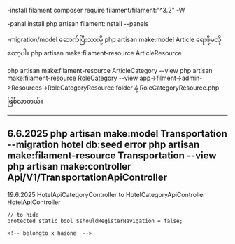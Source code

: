 -install filament
composer require filament/filament:"^3.2" -W

-panal install
php artisan filament:install --panels

-migration/model ဆောက်ပြီးသားမို့
php artisan make:model Article ရေးဖို့မလိုတော့ပါ။
php artisan make:filament-resource ArticleResource

php artisan make:filament-resource ArticleCategory --view
php artisan make:filament-resource RoleCategory --view
app->filment->admin->Resources->RoleCategoryResource folder နဲ့ RoleCategoryResource.php ဖြစ်လာတယ်။


---------------------
6.6.2025
php artisan make:model Transportation --migration
hotel db:seed error
php artisan make:filament-resource Transportation --view
php artisan make:controller Api/V1/TransportationApiController
------------------------
19.6.2025
HotelApiCategoryController to HotelCategoryApiController
HotelApiController
<!-- ## Adding New Panel

```bash
php artisan make:filament-panel manager
```


## Adding Middleware for panel

## Page ကို Panel Provider မှာ Register လုပ်ရန်။

php artisan make:filament-widget OverviewStatus --stats-overview --panel=manager


## Manager Panel တွင် Dashboard အသစ်ထည့်သွင်းခြင်း

1. Widget တစ်ခု create လုပ်ပါ။
```bash
php artisan make:filament-widget InstallationStatus --stats-overview --panel=manager
```
1. app/Filament/Manager/Pages တွင် Dashboard Page တစ်ခု create လုပ်ပါ။ ဉပမာ InstallationDashboard.php
2. Dashboard Page တွင် Widget ထည့်သွင်းပါ။
```php
protected function getFooterWidgets(): array
{
    return [
        InstallationStatus::class,
    ];
} -->



    // to hide
    protected static bool $shouldRegisterNavigation = false;

    <!-- belongto x hasone  -->
